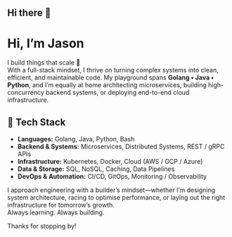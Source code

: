 ## Hi there 👋

<!--
**JasonPEP/JasonPEP** is a ✨ _special_ ✨ repository because its `README.md` (this file) appears on your GitHub profile.

Here are some ideas to get you started:

- 🔭 I’m currently working on ...
- 🌱 I’m currently learning ...
- 👯 I’m looking to collaborate on ...
- 🤔 I’m looking for help with ...
- 💬 Ask me about ...
- 📫 How to reach me: ...
- 😄 Pronouns: ...
- ⚡ Fun fact: ...
-->
# Hi, I’m Jason 

I build things that scale 🚀  
With a full-stack mindset, I thrive on turning complex systems into clean, efficient, and maintainable code. My playground spans **Golang • Java • Python**, and I’m equally at home architecting microservices, building high-concurrency backend systems, or deploying end-to-end cloud infrastructure.

## 🔧 Tech Stack  
- **Languages:** Golang, Java, Python, Bash  
- **Backend & Systems:** Microservices, Distributed Systems, REST / gRPC APIs  
- **Infrastructure:** Kubernetes, Docker, Cloud (AWS / GCP / Azure)  
- **Data & Storage:** SQL, NoSQL, Caching, Data Pipelines  
- **DevOps & Automation:** CI/CD, GitOps, Monitoring / Observability  

I approach engineering with a builder’s mindset—whether I’m designing system architecture, racing to optimise performance, or laying out the right infrastructure for tomorrow’s growth.  
Always learning. Always building.  

Thanks for stopping by!

